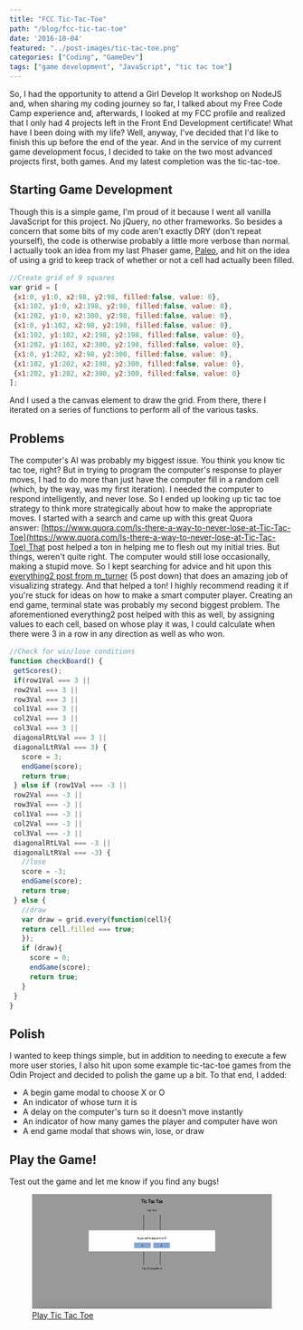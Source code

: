 ```yaml
---
title: "FCC Tic-Tac-Toe"
path: "/blog/fcc-tic-tac-toe"
date: '2016-10-04'
featured: "../post-images/tic-tac-toe.png"
categories: ["Coding", "GameDev"]
tags: ["game development", "JavaScript", "tic tac toe"]
---
```


So, I had the opportunity to attend a Girl Develop It workshop on NodeJS and, when sharing my coding journey so far, I talked about my Free Code Camp experience and, afterwards, I looked at my FCC profile and realized that I only had 4 projects left in the Front End Development certificate! What have I been doing with my life? Well, anyway, I've decided that I'd like to finish this up before the end of the year. And in the service of my current game development focus, I decided to take on the two most advanced projects first, both games. And my latest completion was the tic-tac-toe.

## Starting Game Development

Though this is a simple game, I'm proud of it because I went all vanilla JavaScript for this project. No jQuery, no other frameworks. So besides a concern that some bits of my code aren't exactly DRY (don't repeat yourself), the code is otherwise probably a little more verbose than normal. I actually took an idea from my last Phaser game, [Paleo](/blog/paleo-another-tiny-game-using-phaserjs/), and hit on the idea of using a grid to keep track of whether or not a cell had actually been filled.

```javascript
//Create grid of 9 squares
var grid = [
 {x1:0, y1:0, x2:98, y2:98, filled:false, value: 0},
 {x1:102, y1:0, x2:198, y2:98, filled:false, value: 0},
 {x1:202, y1:0, x2:300, y2:98, filled:false, value: 0},
 {x1:0, y1:102, x2:98, y2:198, filled:false, value: 0},
 {x1:102, y1:102, x2:198, y2:198, filled:false, value: 0},
 {x1:202, y1:102, x2:300, y2:198, filled:false, value: 0},
 {x1:0, y1:202, x2:98, y2:300, filled:false, value: 0},
 {x1:102, y1:202, x2:198, y2:300, filled:false, value: 0},
 {x1:202, y1:202, x2:300, y2:300, filled:false, value: 0}
];
```

And I used a the canvas element to draw the grid. From there, there I iterated on a series of functions to perform all of the various tasks.

## Problems

The computer's AI was probably my biggest issue. You think you know tic tac toe, right? But in trying to program the computer's response to player moves, I had to do more than just have the computer fill in a random cell (which, by the way, was my first iteration). I needed the computer to respond intelligently, and never lose. So I ended up looking up tic tac toe strategy to think more strategically about how to make the appropriate moves. I started with a search and came up with this great Quora answer: [https://www.quora.com/Is-there-a-way-to-never-lose-at-Tic-Tac-Toe](https://www.quora.com/Is-there-a-way-to-never-lose-at-Tic-Tac-Toe) That post helped a ton in helping me to flesh out my initial tries. But things, weren't quite right. The computer would still lose occasionally, making a stupid move. So I kept searching for advice and hit upon this [everything2 post from m_turner](http://everything2.com/title/Tic-Tac-Toe) (5 post down) that does an amazing job of visualizing strategy. And that helped a ton! I highly recommend reading it if you're stuck for ideas on how to make a smart computer player. Creating an end game, terminal state was probably my second biggest problem. The aforementioned everything2 post helped with this as well, by assigning values to each cell, based on whose play it was, I could calculate when there were 3 in a row in any direction as well as who won.

```javascript
//Check for win/lose conditions
function checkBoard() {
 getScores();
 if(row1Val === 3 ||
 row2Val === 3 ||
 row3Val === 3 ||
 col1Val === 3 ||
 col2Val === 3 ||
 col3Val === 3 ||
 diagonalRtLVal === 3 ||
 diagonalLtRVal === 3) {
   score = 3;
   endGame(score);
   return true;
 } else if (row1Val === -3 ||
 row2Val === -3 ||
 row3Val === -3 ||
 col1Val === -3 ||
 col2Val === -3 ||
 col3Val === -3 ||
 diagonalRtLVal === -3 ||
 diagonalLtRVal === -3) {
   //lose
   score = -3;
   endGame(score);
   return true;
 } else {
   //draw
   var draw = grid.every(function(cell){
   return cell.filled === true;
   });
   if (draw){
     score = 0;
     endGame(score);
     return true;
   }
 }
}
```

## Polish

I wanted to keep things simple, but in addition to needing to execute a few more user stories, I also hit upon some example tic-tac-toe games from the Odin Project and decided to polish the game up a bit. To that end, I added:

*   A begin game modal to choose X or O
*   An indicator of whose turn it is
*   A delay on the computer's turn so it doesn't move instantly
*   An indicator of how many games the player and computer have won
*   A end game modal that shows win, lose, or draw

## Play the Game!

Test out the game and let me know if you find any bugs!

<figure>
  <a href="http://codepen.io/anthkris/details/mAAVjq" target="blank">
    <img src="../post-images/Screen-Shot-2016-09-27-at-10.43.01-PM.png" alt="game screenshot" />
    <figcaption>Play Tic Tac Toe</figcaption>
  </a>
</figure>
